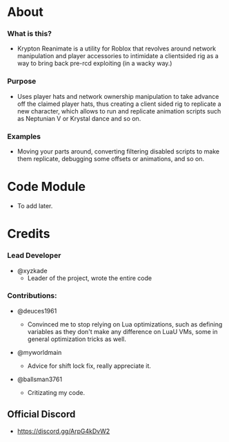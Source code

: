 # About
### What is this?
  - Krypton Reanimate is a utility for Roblox that revolves around network manipulation and player accessories to intimidate a clientsided rig as a way to bring back pre-rcd exploiting (in a wacky way.)

### Purpose
  - Uses player hats and network ownership manipulation to take advance off the claimed player hats, thus creating a client sided rig to replicate a new character, which allows to run and replicate animation scripts such as Neptunian V or Krystal dance and so on.

### Examples
  - Moving your parts around, converting filtering disabled scripts to make them replicate, debugging some offsets or animations, and so on.

# Code Module
- To add later.

# Credits

### Lead Developer

- @xyzkade 
  - Leader of the project, wrote the entire code

### Contributions:

- @deuces1961
  - Convinced me to stop relying on Lua optimizations, such as defining variables as they don't make any difference on LuaU VMs, some in general optimization tricks as well.

- @myworldmain
  - Advice for shift lock fix, really appreciate it.

- @ballsman3761
  - Critizating my code.

## Official Discord
- https://discord.gg/ArpG4kDvW2
